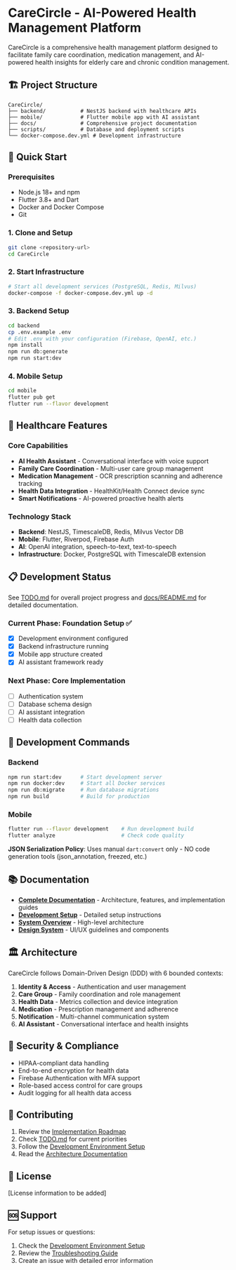 # CareCircle - AI-Powered Health Management Platform

CareCircle is a comprehensive health management platform designed to facilitate family care coordination, medication management, and AI-powered health insights for elderly care and chronic condition management.

## 🏗️ Project Structure

```
CareCircle/
├── backend/           # NestJS backend with healthcare APIs
├── mobile/            # Flutter mobile app with AI assistant
├── docs/              # Comprehensive project documentation
├── scripts/           # Database and deployment scripts
└── docker-compose.dev.yml # Development infrastructure
```

## 🚀 Quick Start

### Prerequisites
- Node.js 18+ and npm
- Flutter 3.8+ and Dart
- Docker and Docker Compose
- Git

### 1. Clone and Setup
```bash
git clone <repository-url>
cd CareCircle
```

### 2. Start Infrastructure
```bash
# Start all development services (PostgreSQL, Redis, Milvus)
docker-compose -f docker-compose.dev.yml up -d
```

### 3. Backend Setup
```bash
cd backend
cp .env.example .env
# Edit .env with your configuration (Firebase, OpenAI, etc.)
npm install
npm run db:generate
npm run start:dev
```

### 4. Mobile Setup
```bash
cd mobile
flutter pub get
flutter run --flavor development
```

## 🏥 Healthcare Features

### Core Capabilities
- **AI Health Assistant** - Conversational interface with voice support
- **Family Care Coordination** - Multi-user care group management
- **Medication Management** - OCR prescription scanning and adherence tracking
- **Health Data Integration** - HealthKit/Health Connect device sync
- **Smart Notifications** - AI-powered proactive health alerts

### Technology Stack
- **Backend**: NestJS, TimescaleDB, Redis, Milvus Vector DB
- **Mobile**: Flutter, Riverpod, Firebase Auth
- **AI**: OpenAI integration, speech-to-text, text-to-speech
- **Infrastructure**: Docker, PostgreSQL with TimescaleDB extension

## 📋 Development Status

See [TODO.md](./TODO.md) for overall project progress and [docs/README.md](./docs/README.md) for detailed documentation.

### Current Phase: Foundation Setup ✅
- [x] Development environment configured
- [x] Backend infrastructure running
- [x] Mobile app structure created
- [x] AI assistant framework ready

### Next Phase: Core Implementation
- [ ] Authentication system
- [ ] Database schema design
- [ ] AI assistant integration
- [ ] Health data collection

## 🔧 Development Commands

### Backend
```bash
npm run start:dev      # Start development server
npm run docker:dev     # Start all Docker services
npm run db:migrate     # Run database migrations
npm run build          # Build for production
```

### Mobile
```bash
flutter run --flavor development    # Run development build
flutter analyze                     # Check code quality
```

**JSON Serialization Policy**: Uses manual `dart:convert` only - NO code generation tools (json_annotation, freezed, etc.)

## 📚 Documentation

- **[Complete Documentation](./docs/README.md)** - Architecture, features, and implementation guides
- **[Development Setup](./docs/setup/development-environment.md)** - Detailed setup instructions
- **[System Overview](./docs/architecture/system-overview.md)** - High-level architecture
- **[Design System](./docs/design/design-system.md)** - UI/UX guidelines and components

## 🏛️ Architecture

CareCircle follows Domain-Driven Design (DDD) with 6 bounded contexts:

1. **Identity & Access** - Authentication and user management
2. **Care Group** - Family coordination and role management
3. **Health Data** - Metrics collection and device integration
4. **Medication** - Prescription management and adherence
5. **Notification** - Multi-channel communication system
6. **AI Assistant** - Conversational interface and health insights

## 🔐 Security & Compliance

- HIPAA-compliant data handling
- End-to-end encryption for health data
- Firebase Authentication with MFA support
- Role-based access control for care groups
- Audit logging for all health data access

## 🤝 Contributing

1. Review the [Implementation Roadmap](./docs/planning/implementation-roadmap.md)
2. Check [TODO.md](./TODO.md) for current priorities
3. Follow the [Development Environment Setup](./docs/setup/development-environment.md)
4. Read the [Architecture Documentation](./docs/architecture/README.md)

## 📄 License

[License information to be added]

## 🆘 Support

For setup issues or questions:
1. Check the [Development Environment Setup](./docs/setup/development-environment.md)
2. Review the [Troubleshooting Guide](./docs/setup/development-environment.md#troubleshooting-common-issues)
3. Create an issue with detailed error information

